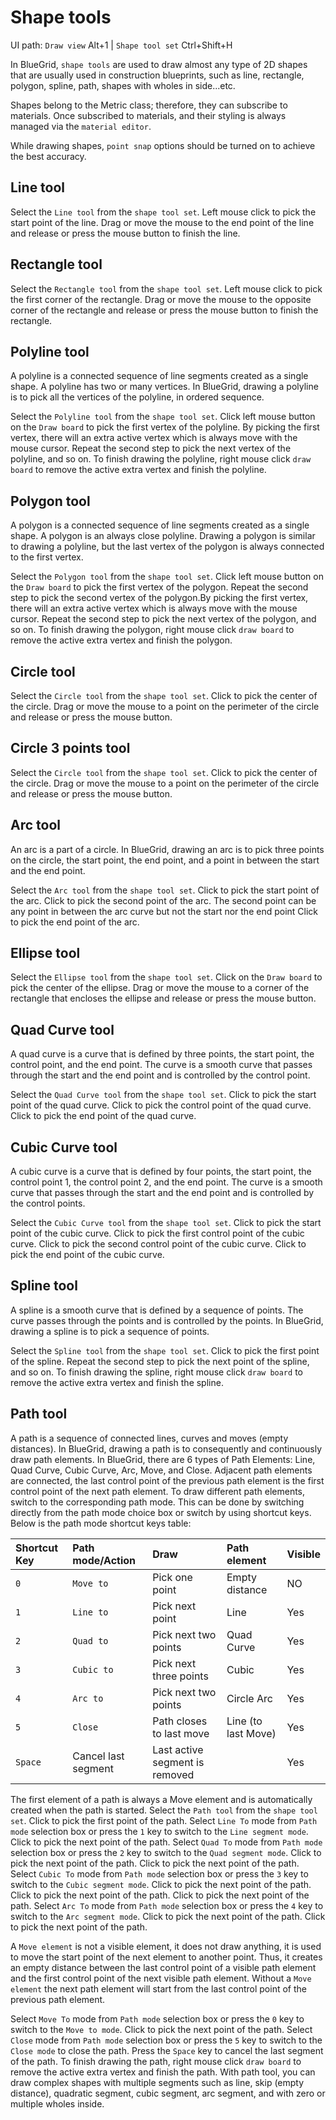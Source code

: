 # Shape tools
<tldr>
    <p>UI path: <ui-path><code>Draw view</code> <shortcut>Alt+1</shortcut> | <code>Shape tool set</code> <shortcut>Ctrl+Shift+H</shortcut></ui-path></p>
</tldr>
<p>
In BlueGrid, <code>shape tools</code> are used to draw almost any type of 2D shapes that are usually used in construction blueprints, such as line, rectangle, polygon, spline, path, shapes with wholes in side...etc. 
</p>
<note>
<p>
Shapes belong to the Metric class; therefore, they can subscribe to materials. Once subscribed to materials, and their styling is always managed via the <code>material editor</code>.</p>
</note>

<tip>
<p>
While drawing shapes, <code>point snap</code> options should be turned on to achieve the best accuracy.
</p>
</tip>



## Line tool
<procedure >
    <step>
        Select the <code>Line tool</code>   from the <code>shape tool set</code>.
    </step>
    <step>
        Left mouse click to pick the start point of the line.
    </step>
    <step>
        Drag or move the mouse to the end point of the line and release or press the mouse button to finish the line.
    </step>
</procedure>

## Rectangle tool
<procedure >
    <step>
        Select the <code>Rectangle tool</code>  from the <code>shape tool set</code>.
    </step>
    <step>
        Left mouse click to pick the first corner of the rectangle.
    </step>
    <step>
        Drag or move the mouse to the opposite corner of the rectangle and release or press the mouse button to finish the rectangle.
    </step>
</procedure>

## Polyline tool
<procedure >
    <p>
    A polyline is a connected sequence of line segments created as a single shape. A polyline has two or many vertices. In BlueGrid, drawing a polyline is to pick all the vertices of the polyline, in ordered sequence.
    </p>
    <step>
    Select the <code>Polyline tool</code> from the <code>shape tool set</code>.
    </step>
    <step>
    Click left mouse button on the <code>Draw board</code> to pick the first vertex of the polyline. By picking the first vertex, there will an extra active vertex which is always move with the mouse cursor.
    </step>
    <step>
    Repeat the second step to pick the next vertex of the polyline, and so on.
    </step>
    <step>
    To finish drawing the polyline, right mouse click <code>draw board</code> to remove the active extra vertex and finish the polyline.
    </step>
</procedure>

## Polygon tool
<procedure >
    <p>
        A polygon is a connected sequence of line segments created as a single shape. A polygon is an always close polyline. Drawing a polygon is similar to drawing a polyline, but the last vertex of the polygon is always connected to the first vertex.
    </p>
    <step>
        Select the <code>Polygon tool</code> from the <code>shape tool set</code>.
    </step>
    <step>
        Click left mouse button on the <code>Draw board</code> to pick the first vertex of the polygon. 
    </step>
    <step>
        Repeat the second step to pick the second vertex of the polygon.By picking the first vertex, there will an extra active vertex which is always move with the mouse cursor.
    </step>
    <step>
        Repeat the second step to pick the next vertex of the polygon, and so on.
    </step>
    <step>
        To finish drawing the polygon, right mouse click <code>draw board</code> to remove the active extra vertex and finish the polygon.
    </step>
</procedure>

## Circle tool

<procedure  >
    <step>
        Select the <code>Circle tool</code> from the <code>shape tool set</code>.
    </step>
    <step>
        Click  to pick the center of the circle.
    </step>
    <step>
        Drag or move the mouse to a point on the perimeter of the circle and release or press the mouse button.
    </step>
</procedure>

## Circle 3 points tool
<procedure  >
    <step>
        Select the <code>Circle tool</code> from the <code>shape tool set</code>.
    </step>
    <step>
        Click  to pick the center of the circle.
    </step>
    <step>
        Drag or move the mouse to a point on the perimeter of the circle and release or press the mouse button.
    </step>
</procedure>

## Arc tool
<procedure >
    <p>
        An arc is a part of a circle. In BlueGrid, drawing an arc is to pick three points on the circle, the start point, the end point, and a point in between the start and the end point.
   </p>
    <step>
        Select the <code>Arc tool</code> from the <code>shape tool set</code>.
    </step>
    <step>
        Click to pick the start point of the arc.
    </step>
    <step>
        Click  to pick the second point of the arc. The second point can be any point in between the arc curve but not the start nor the end point
    </step>
    <step>
        Click  to pick the end point of the arc.
    </step>
</procedure>

## Ellipse tool
<procedure >
    <step>
        Select the <code>Ellipse tool</code> from the <code>shape tool set</code>.
    </step>
    <step>
        Click on the <code>Draw board</code> to pick the center of the ellipse.
    </step>
    <step>
        Drag or move the mouse to a corner of the rectangle that encloses the ellipse and release or press the mouse button.
    </step>
</procedure>

## Quad Curve tool

<procedure >
<p>
A quad curve is a curve that is defined by three points, the start point, the control point, and the end point. The curve is a smooth curve that passes through the start and the end point and is controlled by the control point.
</p>
    <step>
        Select the <code>Quad Curve tool</code> from the <code>shape tool set</code>.
    </step>
    <step>
        Click to pick the start point of the quad curve.
    </step>
    <step>
        Click to pick the control point of the quad curve.
    </step>
    <step>
        Click to pick the end point of the quad curve.
    </step>
</procedure>

## Cubic Curve tool
<procedure >
<p>
A cubic curve is a curve that is defined by four points, the start point, the control point 1, the control point 2, and the end point. The curve is a smooth curve that passes through the start and the end point and is controlled by the control points.
</p>
    <step>
        Select the <code>Cubic Curve tool</code> from the <code>shape tool set</code>.
    </step>
    <step>
        Click to pick the start point of the cubic curve.
    </step>
    <step>
        Click to pick the first control point of the cubic curve.
    </step>
    <step>
        Click to pick the second control point of the cubic curve.
    </step>
    <step>
        Click to pick the end point of the cubic curve.
    </step>
</procedure>

## Spline tool
<procedure >
<p>
A spline is a smooth curve that is defined by a sequence of points. The curve passes through the points and is controlled by the points. In BlueGrid, drawing a spline is to pick a sequence of points.
</p>
    <step>
        Select the <code>Spline tool</code> from the <code>shape tool set</code>.
    </step>
    <step>
        Click to pick the first point of the spline.
    </step>
    <step>
        Repeat the second step to pick the next point of the spline, and so on.
    </step>
    <step>
        To finish drawing the spline, right mouse click <code>draw board</code> to remove the active extra vertex and finish the spline.
    </step>
</procedure>

## Path tool
<p>
A path is a sequence of connected lines, curves and moves (empty distances). In BlueGrid, drawing a path is to consequently and continuously draw path elements. In BlueGrid, there are 6 types of Path Elements: Line, Quad Curve, Cubic Curve, Arc, Move, and Close. 
Adjacent path elements are connected, the last control point of the previous path element is the first control point of the next path element. 
To draw different path elements, switch to the corresponding path mode. This can be done by switching directly from the path mode choice box or switch by using shortcut keys. Below is the path mode shortcut keys table:
</p>

| Shortcut Key       | Path mode/Action      | Draw                           | Path element         | Visible  |
|:-------------------|:----------------------|:-------------------------------|:---------------------|:---------|
| <code>0</code>     | <code>Move to</code>  | Pick one point                 | Empty distance       | NO       |
| <code>1</code>     | <code>Line to</code>  | Pick next point                | Line                 | Yes      |
| <code>2</code>     | <code>Quad to</code>  | Pick next two points           | Quad Curve           | Yes      |
| <code>3</code>     | <code>Cubic to</code> | Pick next three points         | Cubic                | Yes      |
| <code>4</code>     | <code>Arc to</code>   | Pick next two points           | Circle Arc           | Yes      |
| <code>5</code>     | <code>Close</code>    | Path closes to last move       | Line (to last Move)  | Yes      |
| <code>Space</code> | Cancel last segment   | Last active segment is removed |                      | Yes      | 


<note>
The first element of a path is always a Move element and is automatically created when the path is started.
</note>
<procedure >
    <step>
        Select the <code>Path tool</code> from the <code>shape tool set</code>.
    </step>
    <step>
        Click to pick the first point of the path.
    </step>
    <procedure title="Draw a line segment" id="draw-line-segment">
        <step>
            Select <code>Line To</code> mode from <code>Path mode</code> selection box or press the <code>1</code> key to switch to the <code>Line segment mode</code>.
        </step>
        <step>
            Click to pick the next point of the path.
        </step>
    </procedure>
    <procedure title="Draw a quad curve segment" id="draw-quad-curve-segment">
        <step>
          Select <code>Quad To</code> mode from <code>Path mode</code> selection box or press the <code>2</code> key to switch to the <code>Quad segment mode</code>.
        </step>
        <step>
            Click to pick the next point of the path.
        </step>
        <step>
            Click to pick the next point of the path.
        </step>
    </procedure>
    <procedure title="Draw a cubic curve segment" id="draw-cubic-curve-segment">
        <step>
            Select <code>Cubic To</code> mode from <code>Path mode</code> selection box or press the <code>3</code> key to switch to the <code>Cubic segment mode</code>.
        </step>
        <step>
            Click to pick the next point of the path.
        </step>
        <step>
            Click to pick the next point of the path.
        </step>
        <step>
            Click to pick the next point of the path.
        </step>
    </procedure>
    <procedure title="Draw an arc segment" id="draw-arc-segment">
        <step>
            Select <code>Arc To</code> mode from <code>Path mode</code> selection box or press the <code>4</code> key to switch to the <code>Arc segment mode</code>.
        </step>
        <step>
            Click to pick the next point of the path.
        </step>
        <step>
            Click to pick the next point of the path.
        </step>
    </procedure>
    <procedure title="Move to the next point" id="move-to-next-point">
        <p>
            A <code>Move element</code> is not a visible element, it does not draw anything, it is used to move the start point of the next element to another point. Thus, it creates an empty distance between the last control point of a visible path element and the first control point of the next visible path element.
            Without a <code>Move element</code> the next path element will start from the last control point of the previous path element.
        </p>
        <step>
            Select <code>Move To</code> mode from <code>Path mode</code> selection box or press the <code>0</code> key to switch to the <code>Move to mode</code>.
        </step>
        <step>
            Click to pick the next point of the path.
        </step>
    </procedure>
    <procedure title="Close the path" id="close-path">
        <step>
            Select <code>Close</code> mode from <code>Path mode</code> selection box or press the <code>5</code> key to switch to the <code>Close mode</code> to close the path.
        </step>
    </procedure>
    <procedure title="Cancel the last segment" id="cancel-last-segment">
        <step>
            Press the <code>Space</code> key to cancel the last segment of the path.
        </step>
    </procedure>
    <step>
        To finish drawing the path, right mouse click <code>draw board</code> to remove the active extra vertex and finish the path.
    </step>
<tip>
With path tool, you can draw complex shapes with multiple segments such as line, skip (empty distance), quadratic segment, cubic segment, arc segment, and with zero or multiple wholes inside.
</tip>

</procedure>



